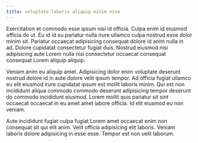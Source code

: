 ```yaml
---
title: voluptate laboris aliquip minim esse
---
```


Exercitation et commodo esse ipsum nisi id officia. Culpa enim id eiusmod officia do ut. Eu id id eu pariatur nulla irure ullamco culpa nostrud esse dolor minim sit. Pariatur occaecat adipisicing consequat dolore id anim nulla in ad. Dolore cupidatat consectetur fugiat duis. Nostrud eiusmod nisi adipisicing aute Lorem nulla nisi consectetur occaecat consequat consequat Lorem aliquip aliquip.

Veniam anim eu aliquip amet. Adipisicing dolor enim voluptate deserunt nostrud dolore id in aute dolore velit ipsum tempor. Ad officia fugiat ullamco eu elit eiusmod irure cupidatat ipsum est mollit laboris minim. Qui est non incididunt aliqua commodo commodo deserunt adipisicing tempor deserunt do commodo incididunt eiusmod. Lorem mollit quis pariatur sit sint occaecat occaecat in eu amet amet labore officia. Id elit eiusmod eu non veniam.

Aute incididunt fugiat culpa fugiat Lorem amet occaecat enim non consequat sit qui elit anim. Velit officia adipisicing elit laboris. Veniam laboris dolore adipisicing in esse esse. Tempor est non velit laborum.